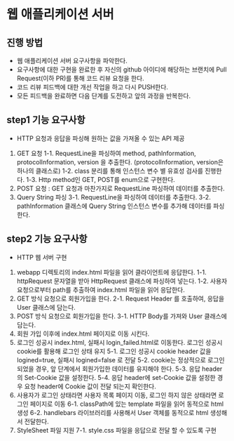 # 웹 애플리케이션 서버
## 진행 방법
* 웹 애플리케이션 서버 요구사항을 파악한다.
* 요구사항에 대한 구현을 완료한 후 자신의 github 아이디에 해당하는 브랜치에 Pull Request(이하 PR)를 통해 코드 리뷰 요청을 한다.
* 코드 리뷰 피드백에 대한 개선 작업을 하고 다시 PUSH한다.
* 모든 피드백을 완료하면 다음 단계를 도전하고 앞의 과정을 반복한다.

## step1 기능 요구사항
* HTTP 요청과 응답을 파싱해 원하는 값을 가져올 수 있는 API 제공
1. GET 요청
   1-1. RequestLine을 파싱하여 method, pathInformation, protocolInformation, version 을 추출한다. (protocolInformation, version은 하나의 클래스로)
   1-2. class 분리를 통해 인스턴스 변수 별 유효성 검사를 진행한다.
   1-3. Http method인 GET, POST를 enum으로 구현한다.
2. POST 요청 : GET 요청과 마찬가지로 RequestLine 파싱하여 데이터를 추출한다.
3. Query String 파싱
   3-1. RequestLine을 파싱하여 데이터를 추출한다.
   3-2. pathInformation 클래스에 Query String 인스턴스 변수를 추가해 데이터를 파싱한다.

## step2 기능 요구사항
* HTTP 웹 서버 구현
1. webapp 디렉토리의 index.html 파일을 읽어 클라이언트에 응답한다.
   1-1. httpRequest 문자열을 받아 HttpRequest 클래스에 파싱하여 넣는다.
   1-2. 사용자 요청으로부터 path를 추출하여 index.html 파일을 읽어 응답한다.
2. GET 방식 요청으로 회원가입을 한다.
   2-1. Request Header 를 호출하여, 응답을 User 클래스에 담는다.
3. POST 방식 요청으로 회원가입을 한다.
   3-1. HTTP Body를 가져와 User 클래스에 담는다.
4. 회원 가입 이후에 index.html 페이지로 이동 시킨다.
5. 로그인 성공시 index.html, 실패시 login_failed.html로 이동한다. 로그인 성공시 cookie를 활용해 로그인 상태 유지
   5-1. 로그인 성공시 cookie header 값을 logined=true, 실패시 logined=false 로 전달
   5-2. cookie는 정상적으로 로그인 되었을 경우, 앞 단계에서 회원가입한 데이터를 유지해야 한다.
   5-3. 응답 header의 Set-Cookie 값을 설정한다.
   5-4. 응답 header에 set-Cookie 값을 설정한 경우 요청 header에 Cookie 값이 전달 되는지 확인한다.
6. 사용자가 로그인 상태라면 사용자 목록 페이지 이동, 로그인 하지 않은 상태라면 로그인 페이지로 이동
   6-1. classPath에 있는 template 파일을 읽어 동적으로 html 생성
   6-2. handlebars 라이브러리를 사용해서 User 객체를 동적으로 html 생성해서 전달한다.
7. StyleSheet 파일 지원
   7-1. style.css 파일을 응답으로 전달 할 수 있도록 구현